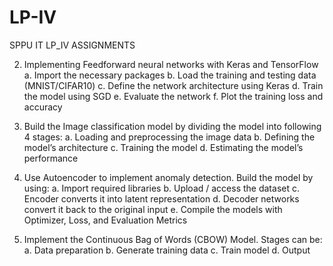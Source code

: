 # LP-IV
SPPU IT LP_IV ASSIGNMENTS

2. Implementing Feedforward neural networks with Keras and TensorFlow
a. Import the necessary packages
b. Load the training and testing data (MNIST/CIFAR10)
c. Define the network architecture using Keras
d. Train the model using SGD
e. Evaluate the network
f. Plot the training loss and accuracy

3. Build the Image classification model by dividing the model into following 4 stages:
a. Loading and preprocessing the image data
b. Defining the model’s architecture
c. Training the model
d. Estimating the model’s performance

4. Use Autoencoder to implement anomaly detection. Build the model by using:
a. Import required libraries
b. Upload / access the dataset
c. Encoder converts it into latent representation
d. Decoder networks convert it back to the original input
e. Compile the models with Optimizer, Loss, and Evaluation Metrics

6. Implement the Continuous Bag of Words (CBOW) Model. Stages can be:
a. Data preparation
b. Generate training data
c. Train model
d. Output
